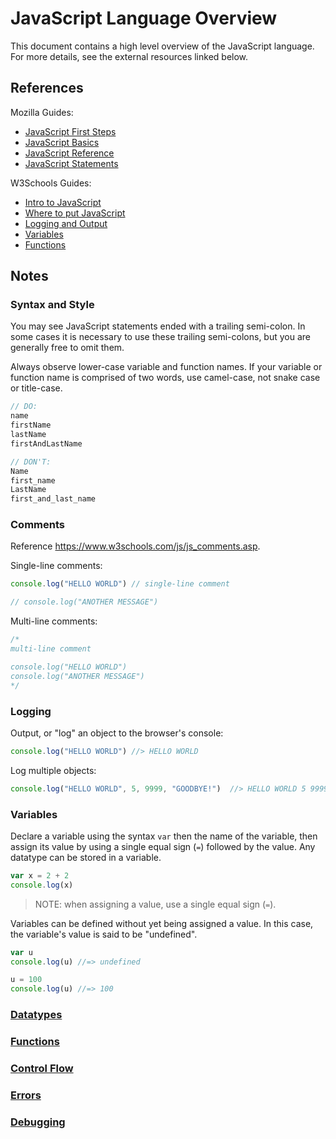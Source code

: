# JavaScript Language Overview

This document contains a high level overview of the JavaScript language. For more details, see the external resources linked below.

## References

Mozilla Guides:

  + [JavaScript First Steps](https://developer.mozilla.org/en-US/docs/Learn/JavaScript/First_steps)
  + [JavaScript Basics](https://developer.mozilla.org/en-US/docs/Learn/Getting_started_with_the_web/JavaScript_basics)
  + [JavaScript Reference](https://developer.mozilla.org/en-US/docs/Web/JavaScript/Reference)
  + [JavaScript Statements](https://developer.mozilla.org/en-US/docs/Web/JavaScript/Reference/Statements)

W3Schools Guides:

  + [Intro to JavaScript](https://www.w3schools.com/js/js_intro.asp)
  + [Where to put JavaScript](https://www.w3schools.com/js/js_whereto.asp)
  + [Logging and Output](https://www.w3schools.com/js/js_output.asp)
  + [Variables](https://www.w3schools.com/js/js_variables.asp)
  + [Functions](https://www.w3schools.com/js/js_functions.asp)

## Notes

### Syntax and Style

You may see JavaScript statements ended with a trailing semi-colon. In some cases it is necessary to use these trailing semi-colons, but you are generally free to omit them.

Always observe lower-case variable and function names. If your variable or function name is comprised of two words, use camel-case, not snake case or title-case.

```` js
// DO:
name
firstName
lastName
firstAndLastName

// DON'T:
Name
first_name
LastName
first_and_last_name
````

### Comments

Reference https://www.w3schools.com/js/js_comments.asp.

Single-line comments:

```` js
console.log("HELLO WORLD") // single-line comment

// console.log("ANOTHER MESSAGE")
````

Multi-line comments:

```` js
/*
multi-line comment

console.log("HELLO WORLD")
console.log("ANOTHER MESSAGE")
*/
````













### Logging

Output, or "log" an object to the browser's console:

```` js
console.log("HELLO WORLD") //> HELLO WORLD
````

Log multiple objects:

```` js
console.log("HELLO WORLD", 5, 9999, "GOODBYE!")  //> HELLO WORLD 5 9999 GOODBYE!
````


### Variables

Declare a variable using the syntax `var` then the name of the variable, then assign its value by using a single equal sign (`=`) followed by the value. Any datatype can be stored in a variable.

```` js
var x = 2 + 2
console.log(x)
````

> NOTE: when assigning a value, use a single equal sign (`=`).

Variables can be defined without yet being assigned a value. In this case, the variable's value is said to be "undefined".

```` js
var u
console.log(u) //=> undefined

u = 100
console.log(u) //=> 100
````

### [Datatypes](datatypes/README.md)

### [Functions](functions.md)

### [Control Flow](control-flow.md)

### [Errors](errors.md)

### [Debugging](debugging.md)
